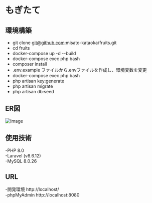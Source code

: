 # もぎたて  


## 環境構築  
- git clone git@github.com:misato-kataoka/fruits.git
- cd fruits
- docker-compose up -d --build
- docker-compose exec php bash
- composer install
- .env.example ファイルから.envファイルを作成し、環境変数を変更
- docker-compose exec php bash
- php artisan key:generate
- php artisan migrate
- php artisan db:seed

## ER図
![Image](https://github.com/user-attachments/assets/5876df46-97dd-4cc2-a146-8838ae326426)

## 使用技術  
-PHP 8.0  
-Laravel (v8.6.12)  
-MySQL 8.0.26  


## URL  
-開発環境 http://localhost/  
-phpMyAdmin http://localhost:8080  
